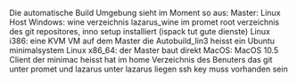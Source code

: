 Die automatische Build Umgebung sieht im Moment so aus:
Master: Linux Host
Windows: wine verzeichnis lazarus_wine im promet root verzeichnis des git repositores, inno setup installiert (ispack tut gute dienste)
Linux i386: eine KVM VM auf dem Master die Autobuild_lin3 heisst ein Ubuntu minimalsystem
Linux x86_64: der Master baut direkt
MacOS: MacOS 10.5 Client der minimac heisst hat im home Verzeichnis des Benuters das git unter promet und lazarus unter lazarus liegen ssh key muss vorhanden sein